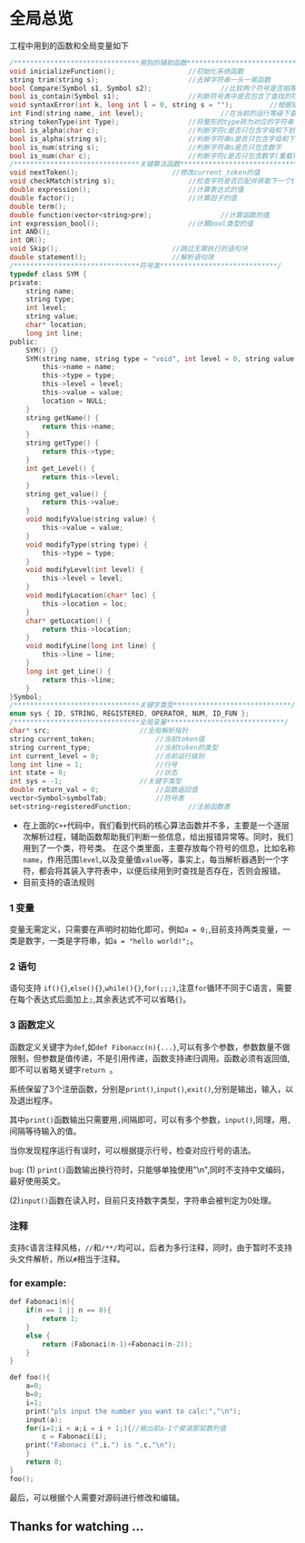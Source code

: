 # 全局总览

工程中用到的函数和全局变量如下
```C
/*******************************用到的辅助函数*****************************/
void inicializeFunction();					//初始化系统函数
string trim(string s);						//去掉字符串一头一尾函数
bool Compare(Symbol s1, Symbol s2);			        //比较两个符号是否相等
bool is_contain(Symbol s1);					//判断符号表中是否包含了查找的符号
void syntaxError(int k, long int l = 0, string s = "");         //根据错误类型抛出异常
int Find(string name, int level);			        //在当前的运行等级下查找变量名name
string tokenType(int Type);					//将整形的type转为对应的字符串
bool is_alpha(char c);						//判断字符c是否只包含字母和下划线
bool is_alpha(string s);					//判断字符串s是否只包含字母和下划线(重载)
bool is_num(string s);						//判断字符串s是否只包含数字
bool is_num(char c);						//判断字符c是否只包含数字(重载)
/*******************************关键算法函数*****************************/
void nextToken();						//修改current_token的值
void checkMatch(string s);					//检查字符是否匹配并获取下一个token
double expression();						//计算表达式的值
double factor();					        //计算因子的值
double term();
double function(vector<string>pre);			        //计算函数的值
int expression_bool();						//计算bool类型的值
int AND();
int OR();
void Skip();							//跳过无需执行的语句块
double statement();						//解析语句块
/*******************************符号类*****************************/
typedef class SYM {
private:
	string name;
	string type;
	int level;
	string value;
	char* location;
	long int line;
public:
	SYM() {}
	SYM(string name, string type = "void", int level = 0, string value = "") {
		this->name = name;
		this->type = type;
		this->level = level;
		this->value = value;
		location = NULL;
	}
	string getName() {
		return this->name;
	}
	string getType() {
		return this->type;
	}
	int get_Level() {
		return this->level;
	}
	string get_value() {
		return this->value;
	}
	void modifyValue(string value) {
		this->value = value;
	}
	void modifyType(string type) {
		this->type = type;
	}
	void modifyLevel(int level) {
		this->level = level;
	}
	void modifyLocation(char* loc) {
		this->location = loc;
	}
	char* getLocation() {
		return this->location;
	}
	void modifyLine(long int line) {
		this->line = line;
	}
	long int get_Line() {
		return this->line;
	}
}Symbol;
/*******************************关键字类型*****************************/
enum sys { ID, STRING, REGISTERED, OPERATOR, NUM, ID_FUN };
/*******************************全局变量*****************************/
char* src;				        //全局解析指针
string current_token;				//当前token值
string current_type;				//当前token的类型
int current_level = 0;				//当前运行级别
long int line = 1;			        //行号
int state = 0;				        //状态
int sys = -1;					//关键字类型
double return_val = 0;				//函数返回值
vector<Symbol>symbolTab;			//符号表
set<string>registeredFunction;		        //注册函数表
```
* 在上面的`C++`代码中，我们看到代码的核心算法函数并不多，主要是一个逐层次解析过程，辅助函数帮助我们判断一些信息，给出报错异常等。同时，我们用到了一个类，符号类。
在这个类里面，主要存放每个符号的信息，比如名称`name`，作用范围`level`,以及变量值`value`等，事实上，每当解析器遇到一个字符，都会将其装入字符表中，以便后续用到时查找是否存在，否则会报错。
* 目前支持的语法规则
### 1 变量
变量无需定义，只需要在声明时初始化即可，例如`a = 0;`,目前支持两类变量，一类是数字，一类是字符串，如`a = "hello world!";`。
### 2 语句
语句支持 `if(){}`,`else(){}`,`while(){}`,`for(;;;)`,注意`for`循环不同于C语言，需要在每个表达式后面加上`;`,其余表达式不可以省略`{}`。
### 3 函数定义
函数定义关键字为`def`,如`def Fibonacc(n){...}`,可以有多个参数，参数数量不做限制，但参数是值传递，不是引用传递，函数支持递归调用。函数必须有返回值,即不可以省略关键字`return `。

系统保留了3个注册函数，分别是`print()`,`input()`,`exit()`,分别是输出，输入，以及退出程序。

其中`print()`函数输出只需要用`,`间隔即可，可以有多个参数，`input()`,同理，用`,`间隔等待输入的值。

当你发现程序运行有误时，可以根据提示行号，检查对应行号的语法。

`bug`: 
(1) `print()`函数输出换行符时，只能够单独使用"\n",同时不支持中文编码，最好使用英文。

(2)`input()`函数在读入时，目前只支持数字类型，字符串会被判定为0处理。
### 注释
支持`C`语言注释风格，`//`和`/**/`均可以，后者为多行注释，同时，由于暂时不支持头文件解析，所以`#`相当于注释。
### for example:
```C
def Fabonaci(n){
	if(n == 1 || n == 0){
		return 1;
	}
	else {
		return (Fabonaci(n-1)+Fabonaci(n-2));
	}
}

def foo(){
	a=0;
	b=0;
	i=1;
	print("pls input the number you want to calc:","\n");
	input(a);
	for(i=1;i < a;i = i + 1;){//输出前a-1个斐波那契数列值
		c = Fabonaci(i);
	print("Fabonaci (",i,") is ",c,"\n");
	}
	return 0;
}
foo();
```
最后，可以根据个人需要对源码进行修改和编辑。
## Thanks for watching ...
